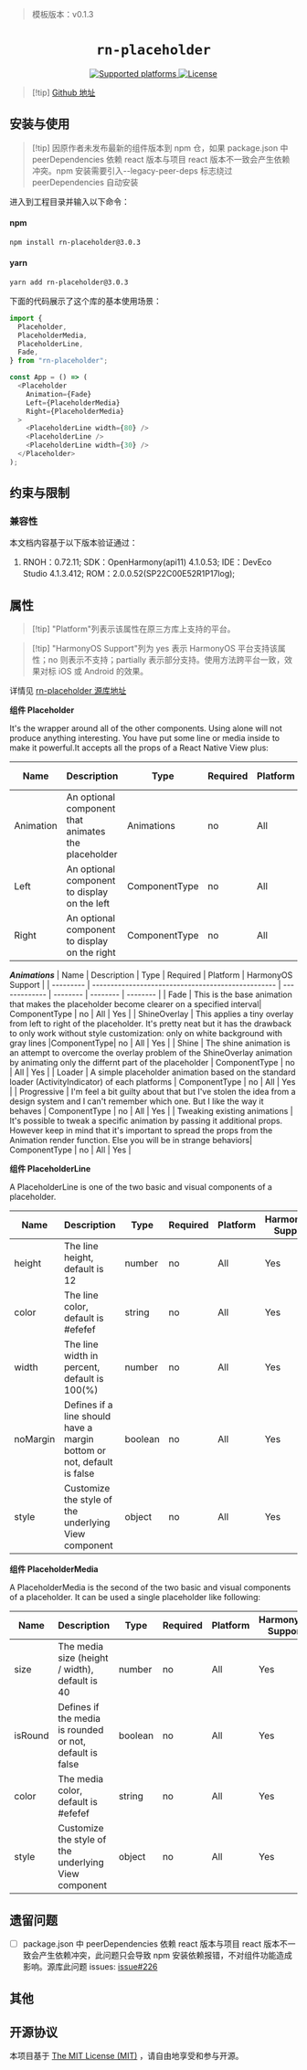 <!-- {% raw %} -->
> 模板版本：v0.1.3

<p align="center">
  <h1 align="center"> <code>rn-placeholder</code> </h1>
</p>
<p align="center">
    <a href="https://github.com/mfrachet/rn-placeholder">
        <img src="https://img.shields.io/badge/platforms-ios%20|%20android%20|%20web%20|%20harmony%20-lightgrey.svg" alt="Supported platforms" />
    </a>
    <a href="https://github.com/mfrachet/rn-placeholder/blob/master/LICENSE.md">
        <img src="https://img.shields.io/badge/license-MIT-green.svg" alt="License" />
    </a>
</p>

> [!tip] [Github 地址](https://github.com/mfrachet/rn-placeholder)

## 安装与使用

> [!tip] 因原作者未发布最新的组件版本到 npm 仓，如果 package.json 中 peerDependencies 依赖 react 版本与项目 react 版本不一致会产生依赖冲突。npm 安装需要引入--legacy-peer-deps 标志绕过 peerDependencies 自动安装

进入到工程目录并输入以下命令：

<!-- tabs:start -->

#### **npm**

```bash
npm install rn-placeholder@3.0.3
```

#### **yarn**

```bash
yarn add rn-placeholder@3.0.3
```

<!-- tabs:end -->

下面的代码展示了这个库的基本使用场景：

```js
import {
  Placeholder,
  PlaceholderMedia,
  PlaceholderLine,
  Fade,
} from "rn-placeholder";

const App = () => (
  <Placeholder
    Animation={Fade}
    Left={PlaceholderMedia}
    Right={PlaceholderMedia}
  >
    <PlaceholderLine width={80} />
    <PlaceholderLine />
    <PlaceholderLine width={30} />
  </Placeholder>
);
```

## 约束与限制

### 兼容性

本文档内容基于以下版本验证通过：

1. RNOH：0.72.11; SDK：OpenHarmony(api11) 4.1.0.53; IDE：DevEco Studio 4.1.3.412; ROM：2.0.0.52(SP22C00E52R1P17log);

## 属性

> [!tip] "Platform"列表示该属性在原三方库上支持的平台。

> [!tip] "HarmonyOS Support"列为 yes 表示 HarmonyOS 平台支持该属性；no 则表示不支持；partially 表示部分支持。使用方法跨平台一致，效果对标 iOS 或 Android 的效果。

详情见 [rn-placeholder 源库地址](https://github.com/mfrachet/rn-placeholder)

**组件 Placeholder**

It's the wrapper around all of the other components. Using alone will not produce anything interesting. You have put some line or media inside to make it powerful.It accepts all the props of a React Native View plus:

| Name      | Description                                         | Type          | Required | Platform | HarmonyOS Support |
| --------- | --------------------------------------------------- | ------------- | -------- | -------- | ----------------- |
| Animation | An optional component that animates the placeholder | Animations    | no       | All      | Yes               |
| Left      | An optional component to display on the left        | ComponentType | no       | All      | Yes               |
| Right     | An optional component to display on the right       | ComponentType | no       | All      | Yes               |

**_Animations_**
| Name | Description | Type | Required | Platform | HarmonyOS Support |
| --------- | -------------------------------------------------- | ------------- | -------- | -------- | -------- |
| Fade | This is the base animation that makes the placeholder become clearer on a specified interval| ComponentType | no | All | Yes |
| ShineOverlay | This applies a tiny overlay from left to right of the placeholder. It's pretty neat but it has the drawback to only work without style customization: only on white background with gray lines |ComponentType| no | All | Yes |
| Shine | The shine animation is an attempt to overcome the overlay problem of the ShineOverlay animation by animating only the differnt part of the placeholder | ComponentType | no | All | Yes |
| Loader | A simple placeholder animation based on the standard loader (ActivityIndicator) of each platforms | ComponentType | no | All | Yes |
| Progressive | I'm feel a bit guilty about that but I've stolen the idea from a design system and I can't remember which one. But I like the way it behaves | ComponentType | no | All | Yes |
| Tweaking existing animations | It's possible to tweak a specific animation by passing it additional props. However keep in mind that it's important to spread the props from the Animation render function. Else you will be in strange behaviors| ComponentType | no | All | Yes |

**组件 PlaceholderLine**

A PlaceholderLine is one of the two basic and visual components of a placeholder.

| Name     | Description                                                            | Type    | Required | Platform | HarmonyOS Support |
| -------- | ---------------------------------------------------------------------- | ------- | -------- | -------- | ----------------- |
| height   | The line height, default is 12                                         | number  | no       | All      | Yes               |
| color    | The line color, default is #efefef                                     | string  | no       | All      | Yes               |
| width    | The line width in percent, default is 100(%)                           | number  | no       | All      | Yes               |
| noMargin | Defines if a line should have a margin bottom or not, default is false | boolean | no       | All      | Yes               |
| style    | Customize the style of the underlying View component                   | object  | no       | All      | Yes               |

**组件 PlaceholderMedia**

A PlaceholderMedia is the second of the two basic and visual components of a placeholder. It can be used a single placeholder like following:

| Name    | Description                                              | Type    | Required | Platform | HarmonyOS Support |
| ------- | -------------------------------------------------------- | ------- | -------- | -------- | ----------------- |
| size    | The media size (height / width), default is 40           | number  | no       | All      | Yes               |
| isRound | Defines if the media is rounded or not, default is false | boolean | no       | All      | Yes               |
| color   | The media color, default is #efefef                      | string  | no       | All      | Yes               |
| style   | Customize the style of the underlying View component     | object  | no       | All      | Yes               |

## 遗留问题

- [ ] package.json 中 peerDependencies 依赖 react 版本与项目 react 版本不一致会产生依赖冲突，此问题只会导致 npm 安装依赖报错，不对组件功能造成影响。源库此问题 issues: [issue#226](https://github.com/mfrachet/rn-placeholder/issues/226)

## 其他

## 开源协议

本项目基于 [The MIT License (MIT)](https://github.com/mfrachet/rn-placeholder/blob/master/LICENSE.md) ，请自由地享受和参与开源。

<!-- {% endraw %} -->